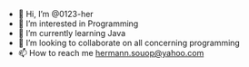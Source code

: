 - 👋 Hi, I’m @0123-her
- 👀 I’m interested in Programming
- 🌱 I’m currently learning Java 
- 💞️ I’m looking to collaborate on all concerning programming
- 📫 How to reach me hermann.souop@yahoo.com

<!---
0123-her/0123-her is a ✨ special ✨ repository because its `README.md` (this file) appears on your GitHub profile.
You can click the Preview link to take a look at your changes.
--->
